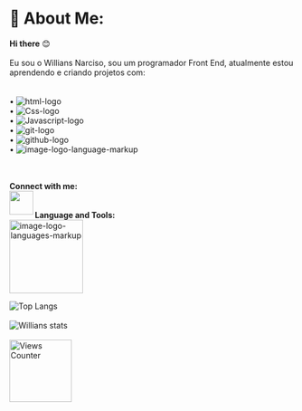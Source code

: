 # 💫 About Me:
<b>Hi there</b> :blush:
</br>
<br>
Eu sou o Willians Narciso, sou um programador Front End, atualmente estou aprendendo e criando projetos com:
<br>
<br>
<br>
 • <img src="https://img.shields.io/badge/html5-%23E34F26.svg?style=for-the-badge&logo=html5&logoColor=white" alt="html-logo" />
 <br>
 • <img src="https://img.shields.io/badge/css3-%231572B6.svg?style=for-the-badge&logo=css3&logoColor=white" alt="Css-logo" />
 <br>
 • <img src="https://img.shields.io/badge/javascript-%23323330.svg?style=for-the-badge&logo=javascript&logoColor=%23F7DF1E" alt="Javascript-logo" />
 <br>
 • <img src="https://img.shields.io/badge/git-%23F05033.svg?style=for-the-badge&logo=git&logoColor=white" alt="git-logo" />
 <br>
 • <img src="https://img.shields.io/badge/github-%23121011.svg?style=for-the-badge&logo=github&logoColor=white" alt="github-logo" />
 <br>
 • <img src="https://img.shields.io/badge/react-%2320232a.svg?style=for-the-badge&logo=react&logoColor=%2361DAFB" alt="image-logo-language-markup" />

<br>
<br>
<b>Connect with me:</b>
<br>
<a href="https://www.linkedin.com/feed/"><img src="https://github.com/user-attachments/assets/98e0e58a-4758-4c8a-a8e2-93d37d03db5c" width=42px align=left /></a>
<br>
<br>
<b>Language and Tools:</b>
<br>
<img src="https://encrypted-tbn0.gstatic.com/images?q=tbn:ANd9GcRkiOkG5qObSaBm5lg--xFyn4MLW8fyFpbbWg&s" alt="image-logo-languages-markup" width=130px />

![Top Langs](https://github-readme-stats.vercel.app/api/top-langs/?username=Willians-wil&langs_count=8)
<br>
<br>
![Willians stats](https://github-readme-stats.vercel.app/api?username=Willians-wil&theme=gotham&show_icons=true)
<br>
<br>
<img src="https://views-counter.vercel.app/badge?pageId=Willians-wil%2FViews-Counter" alt="Views Counter" width=110px align=left>








